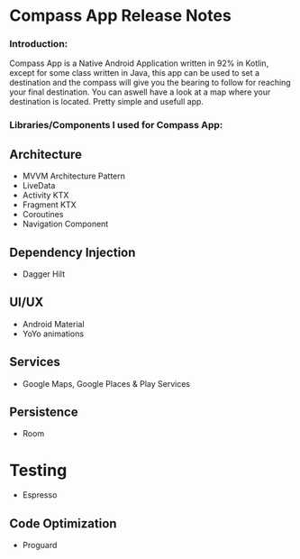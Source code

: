 # Compass App Release Notes

### Introduction:
Compass App is a Native Android Application written in 92% in Kotlin, except for some class written in Java, this app can be used to set a destination and the compass will give you
the bearing to follow for reaching your final destination. You can aswell have a look at a map where your destination is located. Pretty simple and usefull app.

### Libraries/Components I used for Compass App:

  ## Architecture
  * MVVM Architecture Pattern
  * LiveData
  * Activity KTX
  * Fragment KTX
  * Coroutines
  * Navigation Component

  ## Dependency Injection
  * Dagger Hilt

  ## UI/UX
  * Android Material
  * YoYo animations
  
  ## Services
  * Google Maps, Google Places & Play Services
  
  ## Persistence
  * Room

  # Testing
  * Espresso
  
  ## Code Optimization
  * Proguard
 
